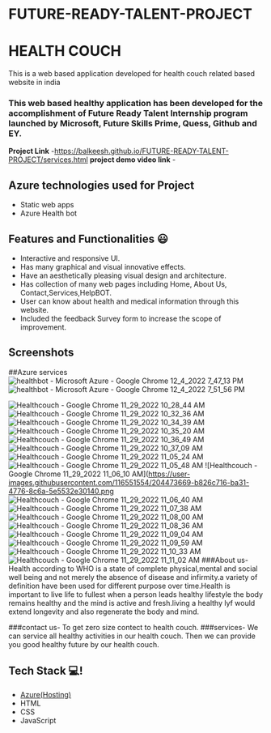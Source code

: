 # FUTURE-READY-TALENT-PROJECT
# HEALTH COUCH 

This is a web based application developed for health couch related based website in india

### This web based healthy application has been developed for the accomplishment of Future Ready Talent Internship program launched by Microsoft, Future Skills Prime, Quess, Github and EY.


**Project Link** -https://balkeesh.github.io/FUTURE-READY-TALENT-PROJECT/services.html
**project demo video link** - 

## Azure technologies used for Project

- Static web apps
- Azure Health bot

## Features and Functionalities 😃

- Interactive and responsive UI.
- Has many graphical and visual innovative effects.
- Have an aesthetically pleasing visual design and architecture.
- Has collection of many web pages including Home, About Us, Contact,Services,HelpBOT.
- User can know about health and medical  information through this website.
- Included the feedback Survey form to increase the scope of improvement.

## Screenshots
##Azure services
![healthbot - Microsoft Azure - Google Chrome 12_4_2022 7_47_13 PM](https://user-images.githubusercontent.com/116551554/205496514-9ff6c1c8-e233-43f3-b3da-03887d59a008.png)
![healthbot - Microsoft Azure - Google Chrome 12_4_2022 7_51_56 PM](https://user-images.githubusercontent.com/116551554/205496667-794aafbf-9023-4374-bf59-f561a694e424.png)

![Healthcouch - Google Chrome 11_29_2022 10_28_44 AM](https://user-images.githubusercontent.com/116551554/204472269-f9e1d745-4778-4c20-ada6-2f57c23475d7.png)
![Healthcouch - Google Chrome 11_29_2022 10_32_36 AM](https://user-images.githubusercontent.com/116551554/204472325-a74c63c2-ae31-4ad7-ab3f-f4ca3e42e5a4.png)
![Healthcouch - Google Chrome 11_29_2022 10_34_39 AM](https://user-images.githubusercontent.com/116551554/204472372-747aba05-2489-4e3b-9c5a-11f864fde436.png)
![Healthcouch - Google Chrome 11_29_2022 10_35_20 AM](https://user-images.githubusercontent.com/116551554/204473057-6aed89d6-d6ad-4371-b2a5-ada0216404db.png)
![Healthcouch - Google Chrome 11_29_2022 10_36_49 AM](https://user-images.githubusercontent.com/116551554/204473226-d3d5d997-7cb0-4045-bc7d-cec9600ff603.png)
  ![Healthcouch - Google Chrome 11_29_2022 10_37_09 AM](https://user-images.githubusercontent.com/116551554/204473374-8d51922e-3175-4be7-9bd5-7a43f895d3d0.png)
![Healthcouch - Google Chrome 11_29_2022 11_05_24 AM](https://user-images.githubusercontent.com/116551554/204473424-b71cb27c-45f4-424a-85e4-41fd9182fbd4.png)
![Healthcouch - Google Chrome 11_29_2022 11_05_48 AM](https://user-images.githubusercontent.com/116551554/204473506-90018c08-2216-44ef-a73e-68c4ecbc6e2f.png)
![Healthcouch - Google Chrome 11_29_2022 11_06_10 AM](https://user-images.githubusercontent.com/116551554/204473669-b826c716-ba31-4776-8c6a-5e5532e30140.png
![Healthcouch - Google Chrome 11_29_2022 11_06_40 AM](https://user-images.githubusercontent.com/116551554/204473700-b216ca3d-fd2b-4a42-856f-2ef90c287b20.png)
![Healthcouch - Google Chrome 11_29_2022 11_07_38 AM](https://user-images.githubusercontent.com/116551554/204475063-0ae06b37-24c9-41fd-8e15-be23748b8616.png)
![Healthcouch - Google Chrome 11_29_2022 11_08_00 AM](https://user-images.githubusercontent.com/116551554/204475110-d18c1c96-77f4-49a6-9eee-cd7eefbb9f33.png)
![Healthcouch - Google Chrome 11_29_2022 11_08_36 AM](https://user-images.githubusercontent.com/116551554/204475577-55070219-f4be-425a-8623-10c024a6e68d.png)
![Healthcouch - Google Chrome 11_29_2022 11_09_04 AM](https://user-images.githubusercontent.com/116551554/204475765-8d57ef4c-81d2-4dbf-84be-03d850eb0452.png)
![Healthcouch - Google Chrome 11_29_2022 11_09_59 AM](https://user-images.githubusercontent.com/116551554/204477000-b9d9000f-5e14-4483-8d56-d4410452e2fd.png)
![Healthcouch - Google Chrome 11_29_2022 11_10_33 AM](https://user-images.githubusercontent.com/116551554/204477195-b67d06e5-525d-4c7b-84f3-fd0350d5544d.png)
![Healthcouch - Google Chrome 11_29_2022 11_11_02 AM](https://user-images.githubusercontent.com/116551554/204477271-cd04c29e-5237-40b2-8d64-d55fb9aeb614.png)
###About us-  Health according to WHO is a state of complete physical,mental and social well being and not merely the absence of disease and infirmity.a variety of definition have been used for different purpose over time.Health is important to live life to fullest when a person leads healthy lifestyle the body remains healthy and the mind is active and fresh.living a healthy lyf would extend longevity and also regenerate the body and mind.

###contact us- To get zero size contect to health couch.
###services- We can service all healthy activities in our health couch. Then we can provide you good healthy future by our health couch.


## Tech Stack 💻!        


- [Azure(Hosting)](https://azure.microsoft.com/en-in/features/azure-portal/)
- HTML
- CSS
- JavaScript
